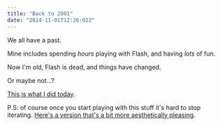 ```yaml
---
title: "Back to 2001"
date: "2024-11-01T12:26:02Z"
---
```

We all have a past.

Mine includes spending _hours_ playing with Flash, and having _lots_ of fun.

Now I'm old, Flash is dead, and things have changed.

Or maybe not…?

[This is what I did today](/20241101/index.html).

P.S: of course once you start playing with this stuff it's hard to stop iterating. [Here's a version that's a bit more aesthetically pleasing](/2024110102/index.html).
